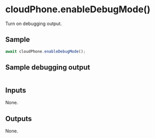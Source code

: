 # cloudPhone.enableDebugMode()

Turn on debugging output. 

## Sample

```ts
await cloudPhone.enableDebugMode();
```

## Sample debugging output

```

```

## Inputs

None.

## Outputs

None.
